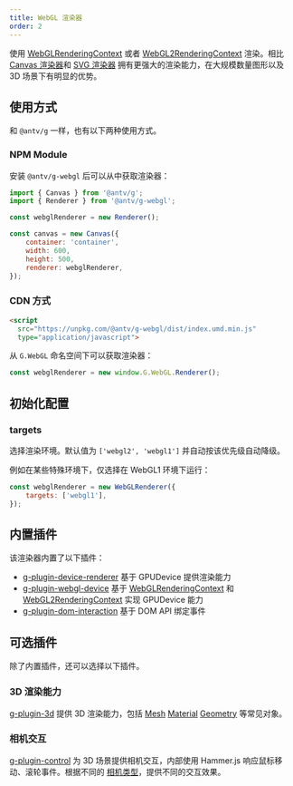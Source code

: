 ```yaml
---
title: WebGL 渲染器
order: 2
---
```


使用 [WebGLRenderingContext](https://developer.mozilla.org/en-US/Web/API/WebGLRenderingContext) 或者 [WebGL2RenderingContext](https://developer.mozilla.org/en-US/Web/API/WebGL2RenderingContext) 渲染。相比 [Canvas 渲染器](/zh/api/renderer/canvas)和 [SVG 渲染器](/zh/api/renderer/svg) 拥有更强大的渲染能力，在大规模数量图形以及 3D 场景下有明显的优势。

## 使用方式

和 `@antv/g` 一样，也有以下两种使用方式。

### NPM Module

安装 `@antv/g-webgl` 后可以从中获取渲染器：

```js
import { Canvas } from '@antv/g';
import { Renderer } from '@antv/g-webgl';

const webglRenderer = new Renderer();

const canvas = new Canvas({
    container: 'container',
    width: 600,
    height: 500,
    renderer: webglRenderer,
});
```

### CDN 方式

```html
<script
  src="https://unpkg.com/@antv/g-webgl/dist/index.umd.min.js"
  type="application/javascript">
```

从 `G.WebGL` 命名空间下可以获取渲染器：

```js
const webglRenderer = new window.G.WebGL.Renderer();
```

## 初始化配置

### targets

选择渲染环境。默认值为 `['webgl2', 'webgl1']` 并自动按该优先级自动降级。

例如在某些特殊环境下，仅选择在 WebGL1 环境下运行：

```js
const webglRenderer = new WebGLRenderer({
    targets: ['webgl1'],
});
```

## 内置插件

该渲染器内置了以下插件：

-   [g-plugin-device-renderer](/zh/plugins/device-renderer) 基于 GPUDevice 提供渲染能力
-   [g-plugin-webgl-device](/zh/plugins/webgl-device) 基于 [WebGLRenderingContext](https://developer.mozilla.org/en-US/Web/API/WebGLRenderingContext) 和 [WebGL2RenderingContext](https://developer.mozilla.org/en-US/Web/API/WebGL2RenderingContext) 实现 GPUDevice 能力
-   [g-plugin-dom-interaction](/zh/plugins/dom-interaction) 基于 DOM API 绑定事件

## 可选插件

除了内置插件，还可以选择以下插件。

### 3D 渲染能力

[g-plugin-3d](/zh/plugins/3d) 提供 3D 渲染能力，包括 [Mesh](/zh/api/3d/mesh) [Material](/zh/api/3d/material) [Geometry](/zh/api/3d/geometry) 等常见对象。

### 相机交互

[g-plugin-control](/zh/plugins/control) 为 3D 场景提供相机交互，内部使用 Hammer.js 响应鼠标移动、滚轮事件。根据不同的 [相机类型](/zh/api/camera/intro)，提供不同的交互效果。
